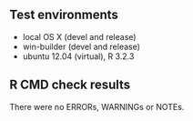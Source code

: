 ## Test environments
* local OS X (devel and release)
* win-builder (devel and release)
* ubuntu 12.04 (virtual), R 3.2.3

## R CMD check results
There were no ERRORs, WARNINGs or NOTEs.
